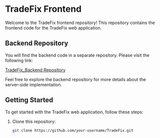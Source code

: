 # TradeFix Frontend

Welcome to the TradeFix frontend repository! This repository contains the frontend code for the TradeFix web application.

## Backend Repository

You will find the backend code in a separate repository. Please visit the following link:

[TradeFix_Backend Repository](https://github.com/mohammed-ashrf/TradeFix_Backend)

Feel free to explore the backend repository for more details about the server-side implementation.

## Getting Started

To get started with the TradeFix web application, follow these steps:

1. Clone this repository:
   ```bash
   git clone https://github.com/your-username/TradeFix.git
